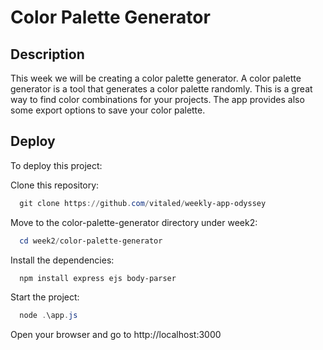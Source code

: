 # Color Palette Generator

## Description

This week we will be creating a color palette generator. A color palette generator is a tool that generates a color palette randomly. This is a great way to find color combinations for your projects. The app provides also some export options to save your color palette.

## Deploy

To deploy this project:

Clone this repository:

```PowerShell
  git clone https://github.com/vitaled/weekly-app-odyssey
```

Move to the color-palette-generator directory under week2:

```PowerShell
  cd week2/color-palette-generator
```

Install the dependencies:

```PowerShell
  npm install express ejs body-parser
```

Start the project:

```PowerShell
  node .\app.js
```

Open your browser and go to http://localhost:3000
